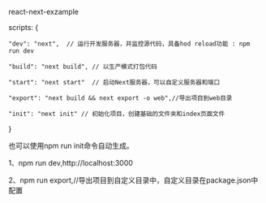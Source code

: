 react-next-exzample

scripts: {

    "dev": "next",  // 运行开发服务器，并监控源代码，具备hod reload功能 : npm run dev

    "build": "next build", // 以生产模式打包代码

    "start": "next start"  // 启动Next服务器，可以自定义服务器和端口

    "export": "next build && next export -o web",//导出项目到web目录

    "init": "next init" // 初始化项目，创建基础的文件夹和index页面文件

 }

 也可以使用npm run init命令自动生成。
 
 1、npm run dev,http://localhost:3000
 
 2、npm run export,//导出项目到自定义目录中，自定义目录在package.json中配置
 
 

